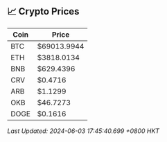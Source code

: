 ## 📈 Crypto Prices

| Coin | Price |
| ---- | ----- |
| BTC | $69013.9944 |
| ETH | $3818.0134 |
| BNB | $629.4396 |
| CRV | $0.4716 |
| ARB | $1.1299 |
| OKB | $46.7273 |
| DOGE | $0.1616 |

_Last Updated: 2024-06-03 17:45:40.699 +0800 HKT_